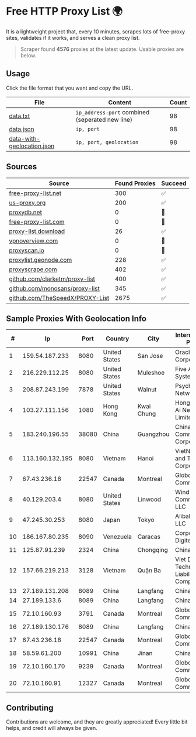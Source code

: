 
# Free HTTP Proxy List 🌍

It is a lightweight project that, every 10 minutes, scrapes lots of free-proxy sites, validates if it works, and serves a clean proxy list.


> Scraper found **4576** proxies at the latest update. Usable proxies are below.

## Usage

Click the file format that you want and copy the URL.


|File|Content|Count|
|----|-------|-----|
|[data.txt](https://raw.githubusercontent.com/themiralay/Proxy-List-World/master/data.txt)|`ip_address:port` combined (seperated new line)|98|
|[data.json](https://raw.githubusercontent.com/themiralay/Proxy-List-World/master/data.json)|`ip, port`|98|
|[data-with-geolocation.json](https://raw.githubusercontent.com/themiralay/Proxy-List-World/master/data-with-geolocation.json)|`ip, port, geolocation`|98|

## Sources

|Source|Found Proxies|Succeed|
|------|-------------|-------|
|[free-proxy-list.net](https://free-proxy-list.net)|300|✅|
|[us-proxy.org](https://www.us-proxy.org)|200|✅|
|[proxydb.net](http://proxydb.net)|0|🚫|
|[free-proxy-list.com](https://free-proxy-list.com/?page=&port=&type%5B%5D=http&type%5B%5D=https&up_time=0&search=Search)|0|🚫|
|[proxy-list.download](https://www.proxy-list.download/HTTP)|26|✅|
|[vpnoverview.com](https://vpnoverview.com/privacy/anonymous-browsing/free-proxy-servers)|0|🚫|
|[proxyscan.io](https://www.proxyscan.io)|0|🚫|
|[proxylist.geonode.com](https://proxylist.geonode.com/api/proxy-list?limit=300&page=1&sort_by=lastChecked&sort_type=desc&protocols=http,https)|228|✅|
|[proxyscrape.com](https://api.proxyscrape.com/v2/?request=displayproxies&protocol=http&timeout=10000&country=all&ssl=all&anonymity=all)|402|✅|
|[github.com/clarketm/proxy-list](https://raw.githubusercontent.com/clarketm/proxy-list/master/proxy-list-raw.txt)|400|✅|
|[github.com/monosans/proxy-list](https://raw.githubusercontent.com/monosans/proxy-list/main/proxies/http.txt)|345|✅|
|[github.com/TheSpeedX/PROXY-List](https://raw.githubusercontent.com/TheSpeedX/PROXY-List/master/http.txt)|2675|✅|


## Sample Proxies With Geolocation Info

|#|Ip|Port|Country|City|Internet Service Provider|
|-|--|----|-------|----|-------------------------|
|1|159.54.187.233|8080|United States|San Jose|Oracle Corporation|
|2|216.229.112.25|8080|United States|Muleshoe|Five Area Systems, LLC|
|3|208.87.243.199|7878|United States|Walnut|Psychz Networks|
|4|103.27.111.156|1080|Hong Kong|Kwai Chung|Hong Kong San Ai Net Int'l Limited|
|5|183.240.196.55|38080|China|Guangzhou|China Mobile Communications Corporation|
|6|113.160.132.195|8080|Vietnam|Hanoi|VietNam Post and Telecom Corporation|
|7|67.43.236.18|22547|Canada|Montreal|GloboTech Communications|
|8|40.129.203.4|8080|United States|Linwood|Windstream Communications LLC|
|9|47.245.30.253|8080|Japan|Tokyo|Alibaba Cloud LLC|
|10|186.167.80.235|8090|Venezuela|Caracas|Corporacion Digitel C.A|
|11|125.87.91.239|2324|China|Chongqing|China Telecom|
|12|157.66.219.213|3128|Vietnam|Quận Ba|Viet Digital Technology Liability Company|
|13|27.189.131.208|8089|China|Langfang|Chinanet|
|14|27.189.133.6|8089|China|Langfang|Chinanet|
|15|72.10.160.93|3791|Canada|Montreal|GloboTech Communications|
|16|27.189.130.176|8089|China|Langfang|Chinanet|
|17|67.43.236.18|22547|Canada|Montreal|GloboTech Communications|
|18|58.59.61.200|10991|China|Jinan|Chinanet|
|19|72.10.160.170|9239|Canada|Montreal|GloboTech Communications|
|20|72.10.160.91|12327|Canada|Montreal|GloboTech Communications|



## Contributing

Contributions are welcome, and they are greatly appreciated! Every
little bit helps, and credit will always be given.

